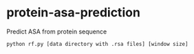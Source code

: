 # protein-asa-prediction
Predict ASA from protein sequence


`python rf.py [data directory with .rsa files] [window size]`
